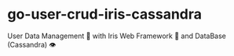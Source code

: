 # go-user-crud-iris-cassandra
User Data Management 👤 with Iris Web Framework 🚀 and DataBase (Cassandra) 👁
